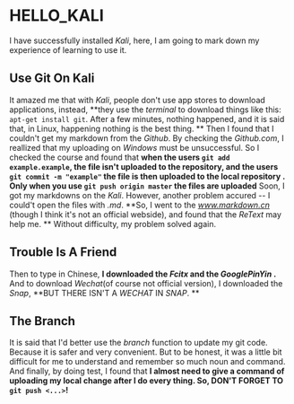 # HELLO_KALI #

I have successfully installed *Kali*, here, I am going to mark down my experience of learning to use it.



## Use Git On Kali ##

It amazed me that with *Kali*, people don't use app stores to download applications, instead, **they use the *terminal* to download things like this: `apt-get install git`. After a few minutes, nothing happened, and it is said that, in Linux, happening nothing is the best thing. **
Then I found that I couldn't get my markdown from the *Github*. By checking the *Github.com*, I reallized that my uploading on *Windows* must be unsuccessful. So I checked the course and found that **when the users `git add example.example`, the file isn't uploaded to the repository, and the users `git commit -m "example"` the file is then uploaded to the local repository . Only when you use `git push origin master` the files are uploaded**
Soon, I got my markdowns on the *Kali*. However, another problem accured -- I could't open the files with *.md*. **So, I went to the *www.markdown.cn* (though I think it's not an official webside), and found that the *ReText* may help me. ** Without difficulty, my problem solved again.

## Trouble Is A Friend ##
<!-- as today I am to busy and it's late night now, so I am going to cut my markdown for today down.-->
Then to type in Chinese, **I downloaded the *Fcitx* and the *GooglePinYin* .** And to download *Wechat*(of course not official version), I downloaded the *Snap*, **BUT THERE ISN'T A *WECHAT* IN *SNAP*. **

## The Branch ##

<!-- This paragraph is going to markdown what I learnt of *Git* and *GitHub* today. -->

It is said that I'd better use the *branch* function to update my git code. Because it is safer and very convenient. But to be honest, it was a little bit difficult for me to understand and remember so much noun and command. And finally, by doing test, I found that **I almost need to give a command of uploading my local change after I do every thing. So, DON'T FORGET TO `git push <...>`!**    



